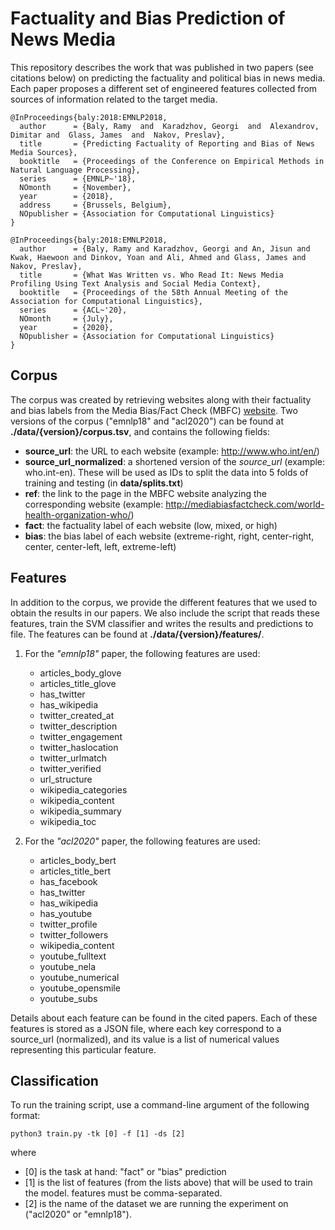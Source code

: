 # Factuality and Bias Prediction of News Media

This repository describes the work that was published in two papers (see citations below) on predicting the factuality and political bias in news media. Each paper proposes a different set of engineered features collected from sources of information related to the target media.

```
@InProceedings{baly:2018:EMNLP2018,
  author      = {Baly, Ramy  and  Karadzhov, Georgi  and  Alexandrov, Dimitar and  Glass, James  and  Nakov, Preslav},
  title       = {Predicting Factuality of Reporting and Bias of News Media Sources},  
  booktitle   = {Proceedings of the Conference on Empirical Methods in Natural Language Processing},
  series      = {EMNLP~'18},
  NOmonth     = {November},
  year        = {2018},
  address     = {Brussels, Belgium},
  NOpublisher = {Association for Computational Linguistics}
}
```

```
@InProceedings{baly:2018:EMNLP2018,
  author      = {Baly, Ramy and Karadzhov, Georgi and An, Jisun and Kwak, Haewoon and Dinkov, Yoan and Ali, Ahmed and Glass, James and Nakov, Preslav},
  title       = {What Was Written vs. Who Read It: News Media Profiling Using Text Analysis and Social Media Context},  
  booktitle   = {Proceedings of the 58th Annual Meeting of the Association for Computational Linguistics},
  series      = {ACL~'20},
  NOmonth     = {July},
  year        = {2020},
  NOpublisher = {Association for Computational Linguistics}
}
```

## Corpus
The corpus was created by retrieving websites along with their factuality and bias labels from the Media Bias/Fact Check (MBFC) [website](http://mediabiasfactcheck.com/).  Two versions of the corpus ("emnlp18" and "acl2020") can be found at **./data/{version}/corpus.tsv**, and contains the following fields:
* **source_url**: the URL to each website (example: http://www.who.int/en/)
* **source_url_normalized**: a shortened version of the *source_url* (example: who.int-en). These will be used as IDs to split the data into 5 folds of training and testing (in **data/splits.txt**)
* **ref**: the link to the page in the MBFC website analyzing the corresponding website (example: http://mediabiasfactcheck.com/world-health-organization-who/)
* **fact**: the factuality label of each website (low, mixed, or high)
* **bias**: the bias label of each website (extreme-right, right, center-right, center, center-left, left, extreme-left)

## Features
In addition to the corpus, we provide the different features that we used to obtain the results in our papers. We also include the script that reads these features, train the SVM classifier and writes the results and predictions to file.  The features can be found at **./data/{version}/features/**.

1. For the *"emnlp18"* paper, the following features are used:
    - articles_body_glove
    - articles_title_glove
	- has_twitter
	- has_wikipedia
	- twitter_created_at
	- twitter_description
	- twitter_engagement
    - twitter_haslocation
	- twitter_urlmatch
	- twitter_verified
	- url_structure
	- wikipedia_categories
	- wikipedia_content
	- wikipedia_summary
	- wikipedia_toc

2. For the *"acl2020"* paper, the following features are used:
	- articles_body_bert
	- articles_title_bert
	- has_facebook
	- has_twitter
	- has_wikipedia
	- has_youtube
	- twitter_profile
	- twitter_followers
	- wikipedia_content
	- youtube_fulltext
	- youtube_nela
	- youtube_numerical
	- youtube_opensmile
    - youtube_subs

Details about each feature can be found in the cited papers. Each of these features is stored as a JSON file, where each key correspond to a source_url (normalized), and its value is a list of numerical values representing this particular feature.

## Classification
To run the training script, use a command-line argument of the following format:

```
python3 train.py -tk [0] -f [1] -ds [2]
```

where
* [0] is the task at hand: "fact" or "bias" prediction
* [1] is the list of features (from the lists above) that will be used to train the model. features must be comma-separated.
* [2] is the name of the dataset we are running the experiment on ("acl2020" or "emnlp18").
